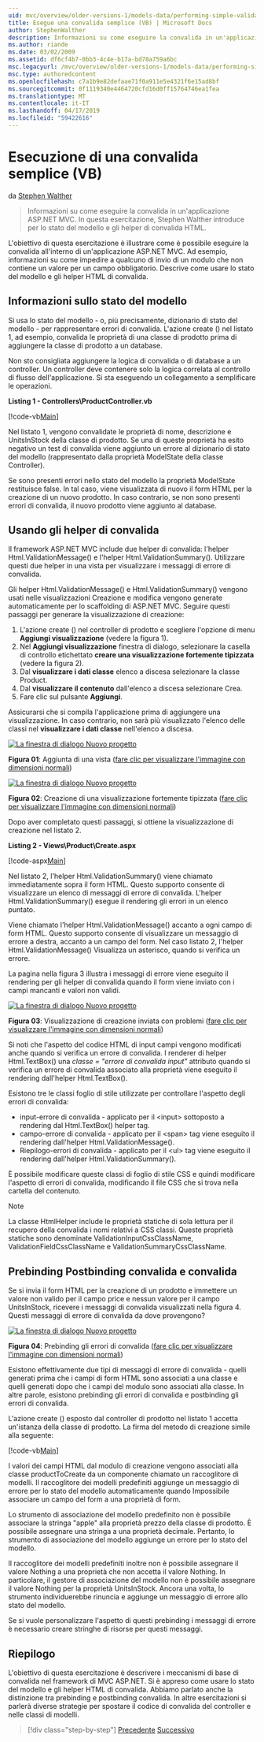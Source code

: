 ```yaml
---
uid: mvc/overview/older-versions-1/models-data/performing-simple-validation-vb
title: Esegue una convalida semplice (VB) | Microsoft Docs
author: StephenWalther
description: Informazioni su come eseguire la convalida in un'applicazione ASP.NET MVC. In questa esercitazione, Stephen Walther introduce per lo stato del modello e l'helper di convalida HTML...
ms.author: riande
ms.date: 03/02/2009
ms.assetid: df6cf4b7-0bb3-4c4e-b17a-bd78a759a6bc
msc.legacyurl: /mvc/overview/older-versions-1/models-data/performing-simple-validation-vb
msc.type: authoredcontent
ms.openlocfilehash: c7a1b9e82defaae71f0a911e5e4321f6e15ad8bf
ms.sourcegitcommit: 0f1119340e4464720cfd16d0ff15764746ea1fea
ms.translationtype: MT
ms.contentlocale: it-IT
ms.lasthandoff: 04/17/2019
ms.locfileid: "59422616"
---
```

# <a name="performing-simple-validation-vb"></a>Esecuzione di una convalida semplice (VB)

da [Stephen Walther](https://github.com/StephenWalther)

> Informazioni su come eseguire la convalida in un'applicazione ASP.NET MVC. In questa esercitazione, Stephen Walther introduce per lo stato del modello e gli helper di convalida HTML.


L'obiettivo di questa esercitazione è illustrare come è possibile eseguire la convalida all'interno di un'applicazione ASP.NET MVC. Ad esempio, informazioni su come impedire a qualcuno di invio di un modulo che non contiene un valore per un campo obbligatorio. Descrive come usare lo stato del modello e gli helper HTML di convalida.

## <a name="understanding-model-state"></a>Informazioni sullo stato del modello

Si usa lo stato del modello - o, più precisamente, dizionario di stato del modello - per rappresentare errori di convalida. L'azione create () nel listato 1, ad esempio, convalida le proprietà di una classe di prodotto prima di aggiungere la classe di prodotto a un database.


Non sto consigliata aggiungere la logica di convalida o di database a un controller. Un controller deve contenere solo la logica correlata al controllo di flusso dell'applicazione. Si sta eseguendo un collegamento a semplificare le operazioni.


**Listing 1 - Controllers\ProductController.vb**

[!code-vb[Main](performing-simple-validation-vb/samples/sample1.vb)]

Nel listato 1, vengono convalidate le proprietà di nome, descrizione e UnitsInStock della classe di prodotto. Se una di queste proprietà ha esito negativo un test di convalida viene aggiunto un errore al dizionario di stato del modello (rappresentato dalla proprietà ModelState della classe Controller).

Se sono presenti errori nello stato del modello la proprietà ModelState restituisce false. In tal caso, viene visualizzata di nuovo il form HTML per la creazione di un nuovo prodotto. In caso contrario, se non sono presenti errori di convalida, il nuovo prodotto viene aggiunto al database.

## <a name="using-the-validation-helpers"></a>Usando gli helper di convalida

Il framework ASP.NET MVC include due helper di convalida: l'helper Html.ValidationMessage() e l'helper Html.ValidationSummary(). Utilizzare questi due helper in una vista per visualizzare i messaggi di errore di convalida.

Gli helper Html.ValidationMessage() e Html.ValidationSummary() vengono usati nelle visualizzazioni Creazione e modifica vengono generate automaticamente per lo scaffolding di ASP.NET MVC. Seguire questi passaggi per generare la visualizzazione di creazione:

1. L'azione create () nel controller di prodotto e scegliere l'opzione di menu **Aggiungi visualizzazione** (vedere la figura 1).
2. Nel **Aggiungi visualizzazione** finestra di dialogo, selezionare la casella di controllo etichettato **creare una visualizzazione fortemente tipizzata** (vedere la figura 2).
3. Dal **visualizzare i dati classe** elenco a discesa selezionare la classe Product.
4. Dal **visualizzare il contenuto** dall'elenco a discesa selezionare Crea.
5. Fare clic sul pulsante **Aggiungi**.


Assicurarsi che si compila l'applicazione prima di aggiungere una visualizzazione. In caso contrario, non sarà più visualizzato l'elenco delle classi nel **visualizzare i dati classe** nell'elenco a discesa.


[![La finestra di dialogo Nuovo progetto](performing-simple-validation-vb/_static/image1.jpg)](performing-simple-validation-vb/_static/image1.png)

**Figura 01**: Aggiunta di una vista ([fare clic per visualizzare l'immagine con dimensioni normali](performing-simple-validation-vb/_static/image2.png))


[![La finestra di dialogo Nuovo progetto](performing-simple-validation-vb/_static/image2.jpg)](performing-simple-validation-vb/_static/image3.png)

**Figura 02**: Creazione di una visualizzazione fortemente tipizzata ([fare clic per visualizzare l'immagine con dimensioni normali](performing-simple-validation-vb/_static/image4.png))


Dopo aver completato questi passaggi, si ottiene la visualizzazione di creazione nel listato 2.

**Listing 2 - Views\Product\Create.aspx**

[!code-aspx[Main](performing-simple-validation-vb/samples/sample2.aspx)]

Nel listato 2, l'helper Html.ValidationSummary() viene chiamato immediatamente sopra il form HTML. Questo supporto consente di visualizzare un elenco di messaggi di errore di convalida. L'helper Html.ValidationSummary() esegue il rendering gli errori in un elenco puntato.

Viene chiamato l'helper Html.ValidationMessage() accanto a ogni campo di form HTML. Questo supporto consente di visualizzare un messaggio di errore a destra, accanto a un campo del form. Nel caso listato 2, l'helper Html.ValidationMessage() Visualizza un asterisco, quando si verifica un errore.

La pagina nella figura 3 illustra i messaggi di errore viene eseguito il rendering per gli helper di convalida quando il form viene inviato con i campi mancanti e valori non validi.


[![La finestra di dialogo Nuovo progetto](performing-simple-validation-vb/_static/image3.jpg)](performing-simple-validation-vb/_static/image5.png)

**Figura 03**: Visualizzazione di creazione inviata con problemi ([fare clic per visualizzare l'immagine con dimensioni normali](performing-simple-validation-vb/_static/image6.png))


Si noti che l'aspetto del codice HTML di input campi vengono modificati anche quando si verifica un errore di convalida. I renderer di helper Html.TextBox() una *classe = "errore di convalida input"* attributo quando si verifica un errore di convalida associato alla proprietà viene eseguito il rendering dall'helper Html.TextBox().

Esistono tre le classi foglio di stile utilizzate per controllare l'aspetto degli errori di convalida:

- input-errore di convalida - applicato per il &lt;input&gt; sottoposto a rendering dal Html.TextBox() helper tag.
- campo-errore di convalida - applicato per il &lt;span&gt; tag viene eseguito il rendering dall'helper Html.ValidationMessage().
- Riepilogo-errori di convalida - applicato per il &lt;ul&gt; tag viene eseguito il rendering dall'helper Html.ValidationSummary().

È possibile modificare queste classi di foglio di stile CSS e quindi modificare l'aspetto di errori di convalida, modificando il file CSS che si trova nella cartella del contenuto.

> [!NOTE] 
> 
> La classe HtmlHelper include le proprietà statiche di sola lettura per il recupero della convalida i nomi relativi a CSS classi. Queste proprietà statiche sono denominate ValidationInputCssClassName, ValidationFieldCssClassName e ValidationSummaryCssClassName.


## <a name="prebinding-validation-and-postbinding-validation"></a>Prebinding Postbinding convalida e convalida

Se si invia il form HTML per la creazione di un prodotto e immettere un valore non valido per il campo price e nessun valore per il campo UnitsInStock, ricevere i messaggi di convalida visualizzati nella figura 4. Questi messaggi di errore di convalida da dove provengono?


[![La finestra di dialogo Nuovo progetto](performing-simple-validation-vb/_static/image4.jpg)](performing-simple-validation-vb/_static/image7.png)

**Figura 04**: Prebinding gli errori di convalida ([fare clic per visualizzare l'immagine con dimensioni normali](performing-simple-validation-vb/_static/image8.png))


Esistono effettivamente due tipi di messaggi di errore di convalida - quelli generati prima che i campi di form HTML sono associati a una classe e quelli generati dopo che i campi del modulo sono associati alla classe. In altre parole, esistono prebinding gli errori di convalida e postbinding gli errori di convalida.

L'azione create () esposto dal controller di prodotto nel listato 1 accetta un'istanza della classe di prodotto. La firma del metodo di creazione simile alla seguente:

[!code-vb[Main](performing-simple-validation-vb/samples/sample3.vb)]

I valori dei campi HTML dal modulo di creazione vengono associati alla classe productToCreate da un componente chiamato un raccoglitore di modelli. Il raccoglitore dei modelli predefiniti aggiunge un messaggio di errore per lo stato del modello automaticamente quando Impossibile associare un campo del form a una proprietà di form.

Lo strumento di associazione del modello predefinito non è possibile associare la stringa "apple" alla proprietà prezzo della classe di prodotto. È possibile assegnare una stringa a una proprietà decimale. Pertanto, lo strumento di associazione del modello aggiunge un errore per lo stato del modello.

Il raccoglitore dei modelli predefiniti inoltre non è possibile assegnare il valore Nothing a una proprietà che non accetta il valore Nothing. In particolare, il gestore di associazione del modello non è possibile assegnare il valore Nothing per la proprietà UnitsInStock. Ancora una volta, lo strumento individuerebbe rinuncia e aggiunge un messaggio di errore allo stato del modello.

Se si vuole personalizzare l'aspetto di questi prebinding i messaggi di errore è necessario creare stringhe di risorse per questi messaggi.

## <a name="summary"></a>Riepilogo

L'obiettivo di questa esercitazione è descrivere i meccanismi di base di convalida nel framework di MVC ASP.NET. Si è appreso come usare lo stato del modello e gli helper HTML di convalida. Abbiamo parlato anche la distinzione tra prebinding e postbinding convalida. In altre esercitazioni si parlerà diverse strategie per spostare il codice di convalida del controller e nelle classi di modelli.

> [!div class="step-by-step"]
> [Precedente](displaying-a-table-of-database-data-vb.md)
> [Successivo](validating-with-the-idataerrorinfo-interface-vb.md)
